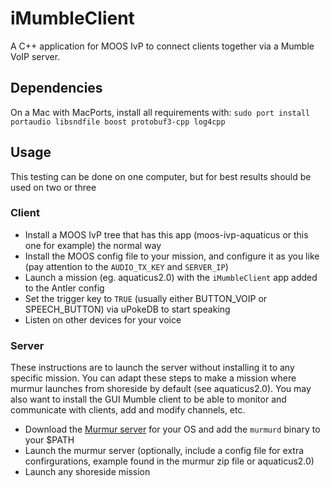 # iMumbleClient

A C++ application for MOOS IvP to connect clients together via a Mumble VoIP server. 

## Dependencies

On a Mac with MacPorts, install all requirements with: `sudo port install portaudio libsndfile boost protobuf3-cpp log4cpp`

## Usage

This testing can be done on one computer, but for best results should be used on two or three

### Client

 * Install a MOOS IvP tree that has this app (moos-ivp-aquaticus or this one for example) the normal way
 * Install the MOOS config file to your mission, and configure it as you like (pay attention to the `AUDIO_TX_KEY` and `SERVER_IP`)
 * Launch a mission (eg. aquaticus2.0) with the `iMumbleClient` app added to the Antler config
 * Set the trigger key to `TRUE` (usually either BUTTON_VOIP or SPEECH_BUTTON) via uPokeDB to start speaking
 * Listen on other devices for your voice

### Server

These instructions are to launch the server without installing it to any specific mission. You can adapt these steps to make a mission where murmur launches from shoreside by default (see aquaticus2.0).
You may also want to install the GUI Mumble client to be able to monitor and communicate with clients, add and modify channels, etc.

 * Download the [Murmur server](https://wiki.mumble.info/wiki/Main_Page) for your OS and add the `murmurd` binary to your $PATH
 * Launch the murmur server (optionally, include a config file for extra confirgurations, example found in the murmur zip file or aquaticus2.0)
 * Launch any shoreside mission
